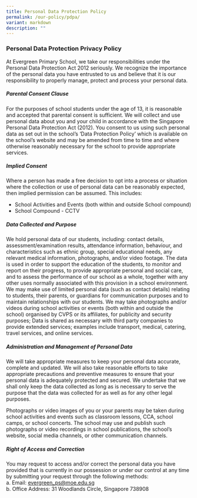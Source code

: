 ```yaml
---
title: Personal Data Protection Policy
permalink: /our-policy/pdpa/
variant: markdown
description: ""
---
```

### **Personal Data Protection Privacy Policy**

At Evergreen Primary School, we take our responsibilities under the Personal Data Protection Act 2012 seriously. We recognize the importance of the personal data you have entrusted to us and believe that it is our responsibility to properly manage, protect and process your personal data.

##### **Parental Consent Clause**

For the purposes of school students under the age of 13, it is reasonable and accepted that parental consent is sufficient. We will collect and use personal data about you and your child in accordance with the Singapore Personal Data Protection Act (2012). You consent to us using such personal data as set out in the school’s ‘Data Protection Policy’ which is available on the school’s website and may be amended from time to time and where otherwise reasonably necessary for the school to provide appropriate services.

##### **Implied Consent**

Where a person has made a free decision to opt into a process or situation where the collection or use of personal data can be reasonably expected, then implied permission can be assumed. This includes:

*   School Activities and Events (both within and outside School compound)
*   School Compound - CCTV

##### **Data Collected and Purpose**

We hold personal data of our students, including: contact details, assessment/examination results, attendance information, behaviour, and characteristics such as ethnic group, special educational needs, any relevant medical information, photographs, and/or video footage. The data is used in order to support the education of the students, to monitor and report on their progress, to provide appropriate personal and social care, and to assess the performance of our school as a whole, together with any other uses normally associated with this provision in a school environment. We may make use of limited personal data (such as contact details) relating to students, their parents, or guardians for communication purposes and to maintain relationships with our students. We may take photographs and/or videos during school activities or events (both within and outside the school) organised by CVPS or its affiliates, for publicity and security purposes; Data is shared as necessary with third party companies to provide extended services; examples include transport, medical, catering, travel services, and online services.

##### **Administration and Management of Personal Data**

We will take appropriate measures to keep your personal data accurate, complete and updated. We will also take reasonable efforts to take appropriate precautions and preventive measures to ensure that your personal data is adequately protected and secured. We undertake that we shall only keep the data collected as long as is necessary to serve the purpose that the data was collected for as well as for any other legal purposes.

Photographs or video images of you or your parents may be taken during school activities and events such as classroom lessons, CCA, school camps, or school concerts. The school may use and publish such photographs or video recordings in school publications, the school’s website, social media channels, or other communication channels.

##### **Right of Access and Correction**

You may request to access and/or correct the personal data you have provided that is currently in our possession or under our control at any time by submitting your request through the following methods:  
a. Email:&nbsp;evergreen_ps@moe.edu.sg <br>
b. Office Address: 31 Woodlands Circle, Singapore 738908